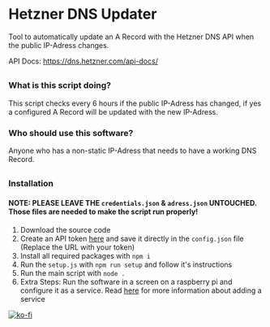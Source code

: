 # Hetzner DNS Updater
Tool to automatically update an A Record with the Hetzner DNS API when the public IP-Adress changes.

API Docs: https://dns.hetzner.com/api-docs/

##
### What is this script doing?
This script checks every 6 hours if the public IP-Adress has changed, if yes a configured A Record will be updated with the new IP-Adress.

### Who should use this software?
Anyone who has a non-static IP-Adress that needs to have a working DNS Record.

##
### Installation
#### NOTE: PLEASE LEAVE THE `credentials.json` & `adress.json` UNTOUCHED. Those files are needed to make the script run properly!

1. Download the source code
2. Create an API token [here](https://dns.hetzner.com/settings/api-token) and save it directly in the `config.json` file (Replace the URL with your token)
3. Install all required packages with `npm i`
4. Run the `setup.js` with `npm run setup` and follow it's instructions
5. Run the main script with `node .`
6. Extra Steps: Run the software in a screen on a raspberry pi and configure it as a service. Read [here](https://medium.com/@benmorel/creating-a-linux-service-with-systemd-611b5c8b91d6) for more information about adding a service

[![ko-fi](https://ko-fi.com/img/githubbutton_sm.svg)](https://ko-fi.com/A0A17PL0D)
